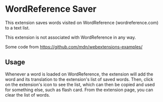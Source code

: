# WordReference Saver

This extension saves words visited on WordReference (wordreference.com) to a text list.

This extension is not associated with WordReference in any way.

Some code from https://github.com/mdn/webextensions-examples/

## Usage

Whenever a word is loaded on WordReference, the extension will add the word and its translation to the extension's list of saved words. Then, click on the extension's icon to see the list, which can then be copied and used for something else, such as flash card. From the extension page, you can clear the list of words.